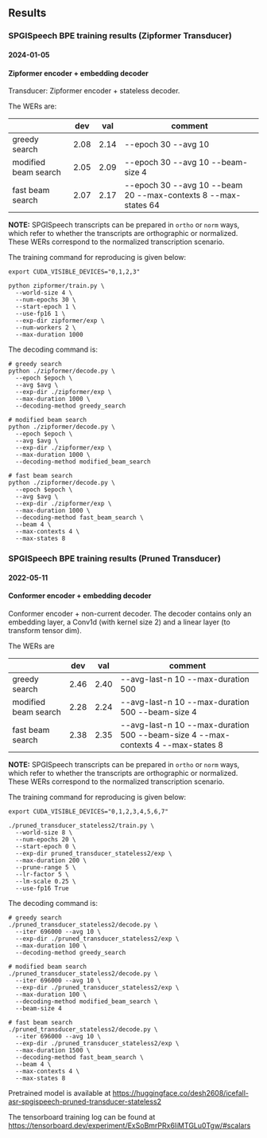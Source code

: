 ## Results

### SPGISpeech BPE training results (Zipformer Transducer)

#### 2024-01-05

#### Zipformer encoder + embedding decoder

Transducer: Zipformer encoder + stateless decoder.

The WERs are:

|                           | dev | val | comment                                  |
|---------------------------|------------|------------|------------------------------------------|
| greedy search             | 2.08       | 2.14       | --epoch 30 --avg 10 |
| modified beam search      | 2.05       | 2.09       | --epoch 30 --avg 10 --beam-size 4 |
| fast beam search          | 2.07       | 2.17       | --epoch 30 --avg 10 --beam 20 --max-contexts 8 --max-states 64 |

**NOTE:** SPGISpeech transcripts can be prepared in `ortho` or `norm` ways, which refer to whether the
transcripts are orthographic or normalized. These WERs correspond to the normalized transcription
scenario.

The training command for reproducing is given below:

```
export CUDA_VISIBLE_DEVICES="0,1,2,3"

python zipformer/train.py \
  --world-size 4 \
  --num-epochs 30 \
  --start-epoch 1 \
  --use-fp16 1 \
  --exp-dir zipformer/exp \
  --num-workers 2 \
  --max-duration 1000
```

The decoding command is:
```
# greedy search
python ./zipformer/decode.py \
  --epoch $epoch \
  --avg $avg \
  --exp-dir ./zipformer/exp \
  --max-duration 1000 \
  --decoding-method greedy_search

# modified beam search
python ./zipformer/decode.py \
  --epoch $epoch \
  --avg $avg \
  --exp-dir ./zipformer/exp \
  --max-duration 1000 \
  --decoding-method modified_beam_search

# fast beam search
python ./zipformer/decode.py \
  --epoch $epoch \
  --avg $avg \
  --exp-dir ./zipformer/exp \
  --max-duration 1000 \
  --decoding-method fast_beam_search \
  --beam 4 \
  --max-contexts 4 \
  --max-states 8
```

### SPGISpeech BPE training results (Pruned Transducer)

#### 2022-05-11

#### Conformer encoder + embedding decoder

Conformer encoder + non-current decoder. The decoder
contains only an embedding layer, a Conv1d (with kernel size 2) and a linear
layer (to transform tensor dim).

The WERs are

|                           | dev | val | comment                                  |
|---------------------------|------------|------------|------------------------------------------|
| greedy search             | 2.46       | 2.40       | --avg-last-n 10 --max-duration 500 |
| modified beam search      | 2.28       | 2.24       | --avg-last-n 10 --max-duration 500 --beam-size 4 |
| fast beam search          | 2.38       | 2.35       | --avg-last-n 10 --max-duration 500 --beam-size 4 --max-contexts 4 --max-states 8 |

**NOTE:** SPGISpeech transcripts can be prepared in `ortho` or `norm` ways, which refer to whether the
transcripts are orthographic or normalized. These WERs correspond to the normalized transcription
scenario.

The training command for reproducing is given below:

```
export CUDA_VISIBLE_DEVICES="0,1,2,3,4,5,6,7"

./pruned_transducer_stateless2/train.py \
  --world-size 8 \
  --num-epochs 20 \
  --start-epoch 0 \
  --exp-dir pruned_transducer_stateless2/exp \
  --max-duration 200 \
  --prune-range 5 \
  --lr-factor 5 \
  --lm-scale 0.25 \
  --use-fp16 True
```

The decoding command is:
```
# greedy search
./pruned_transducer_stateless2/decode.py \
  --iter 696000 --avg 10 \
  --exp-dir ./pruned_transducer_stateless2/exp \
  --max-duration 100 \
  --decoding-method greedy_search

# modified beam search
./pruned_transducer_stateless2/decode.py \
  --iter 696000 --avg 10 \
  --exp-dir ./pruned_transducer_stateless2/exp \
  --max-duration 100 \
  --decoding-method modified_beam_search \
  --beam-size 4

# fast beam search
./pruned_transducer_stateless2/decode.py \
  --iter 696000 --avg 10 \
  --exp-dir ./pruned_transducer_stateless2/exp \
  --max-duration 1500 \
  --decoding-method fast_beam_search \
  --beam 4 \
  --max-contexts 4 \
  --max-states 8
```

Pretrained model is available at <https://huggingface.co/desh2608/icefall-asr-spgispeech-pruned-transducer-stateless2>

The tensorboard training log can be found at
<https://tensorboard.dev/experiment/ExSoBmrPRx6liMTGLu0Tgw/#scalars>
